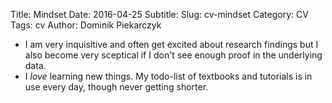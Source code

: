 Title: Mindset
Date: 2016-04-25
Subtitle: 
Slug: cv-mindset
Category: CV
Tags: cv
Author: Dominik Piekarczyk


* I am very inquisitive and often get excited about research findings but I also become very sceptical if I don't see enough proof in the underlying data.
* I *love* learning new things. My todo-list of textbooks and tutorials is in use every day, though never getting shorter.


